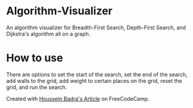 # Algorithm-Visualizer

An algorithm visualizer for Breadth-First Search, Depth-First Search, and Dijkstra's algorithm all on a graph. 

# How to use

There are options to set the start of the search, set the end of the search, add walls to the grid, add weight to certain places on the grid, reset the grid, and run the search.

Created with [Houssein Badra's Article](https://www.freecodecamp.org/news/path-finding-algorithm-visualizer-tutorial/) on FreeCodeCamp.
